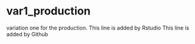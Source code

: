 # var1_production
variation one for the production.
This  line is added by Rstudio
This line is added by Github
